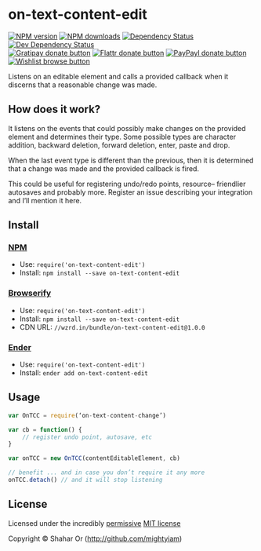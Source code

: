 
<!-- TITLE/ -->

# on-text-content-edit

<!-- /TITLE -->


<!-- BADGES/ -->

[![NPM version](https://img.shields.io/npm/v/on-text-content-edit.svg)](https://npmjs.org/package/on-text-content-edit "View this project on NPM")
[![NPM downloads](https://img.shields.io/npm/dm/on-text-content-edit.svg)](https://npmjs.org/package/on-text-content-edit "View this project on NPM")
[![Dependency Status](https://img.shields.io/david/mightyiam/on-text-content-edit.svg)](https://david-dm.org/mightyiam/on-text-content-edit)
[![Dev Dependency Status](https://img.shields.io/david/dev/mightyiam/on-text-content-edit.svg)](https://david-dm.org/mightyiam/on-text-content-edit#info=devDependencies)<br/>
[![Gratipay donate button](https://img.shields.io/gratipay/mightyiam.svg)](https://www.gratipay.com/mightyiam/ "Donate weekly to this project using Gratipay")
[![Flattr donate button](https://img.shields.io/badge/flattr-donate-yellow.svg)](http://flattr.com/thing/mightyiam "Donate monthly to this project using Flattr")
[![PayPayl donate button](https://img.shields.io/badge/paypal-donate-yellow.svg)](https://www.paypal.com/cgi-bin/webscr?cmd=_s-xclick&hosted_button_id=GESHXDNW64PMG "Donate once-off to this project using Paypal")
[![Wishlist browse button](https://img.shields.io/badge/wishlist-donate-yellow.svg)](http://amzn.com/w/3W0TRAPGDI8DA "Buy an item on our wishlist for us")

<!-- /BADGES -->


<!-- DESCRIPTION/ -->

Listens on an editable element and calls a provided callback when it
discerns that a reasonable change was made.

<!-- /DESCRIPTION -->


## How does it work?
It listens on the events that could possibly make changes on the
provided element and determines their type. Some possible types are
character addition, backward deletion, forward deletion, enter, paste
and drop.

When the last event type is different than the previous, then it is
determined that a change was made and the provided callback is fired.

This could be useful for registering undo/redo points, resource–
friendlier autosaves and probably more. Register an issue describing your
integration and I’ll mention it here.


<!-- INSTALL/ -->

## Install

### [NPM](http://npmjs.org/)
- Use: `require('on-text-content-edit')`
- Install: `npm install --save on-text-content-edit`

### [Browserify](http://browserify.org/)
- Use: `require('on-text-content-edit')`
- Install: `npm install --save on-text-content-edit`
- CDN URL: `//wzrd.in/bundle/on-text-content-edit@1.0.0`

### [Ender](http://ender.jit.su/)
- Use: `require('on-text-content-edit')`
- Install: `ender add on-text-content-edit`

<!-- /INSTALL -->


## Usage
``` javascript
var OnTCC = require(‘on-text-content-change’)

var cb = function() {
    // register undo point, autosave, etc
}

var onTCC = new OnTCC(contentEditableElement, cb)

// benefit ... and in case you don’t require it any more
onTCC.detach() // and it will stop listening
```

<!-- LICENSE/ -->

## License

Licensed under the incredibly [permissive](http://en.wikipedia.org/wiki/Permissive_free_software_licence) [MIT license](http://creativecommons.org/licenses/MIT/)

Copyright &copy; Shahar Or (http://github.com/mightyiam)

<!-- /LICENSE -->


